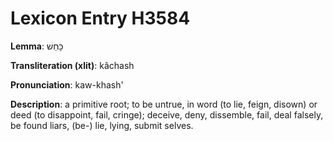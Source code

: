 # Lexicon Entry H3584

**Lemma**: כָּחַשׁ

**Transliteration (xlit)**: kâchash

**Pronunciation**: kaw-khash'

**Description**:
a primitive root; to be untrue, in word (to lie, feign, disown) or deed (to disappoint, fail, cringe); deceive, deny, dissemble, fail, deal falsely, be found liars, (be-) lie, lying, submit selves.
